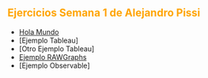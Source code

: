
<h2 style="color:#FFA500"> Ejercicios Semana 1 de Alejandro Pissi </h2>

* [Hola Mundo](https://apissi.github.io/infovis/s1/holamundo.html)
* [Ejemplo Tableau]<!--(https://erodera.github.io/infovis/s1/tableau.html)-->
* [Otro Ejemplo Tableau]<!--(https://erodera.github.io/infovis/s1/tableauv2.html)-->
* [Ejemplo RAWGraphs](https://apissi.github.io/infovis/s1/rawgraph.html)
* [Ejemplo Observable]<!--(https://erodera.github.io/infovis/s1/Observable.html)-->
